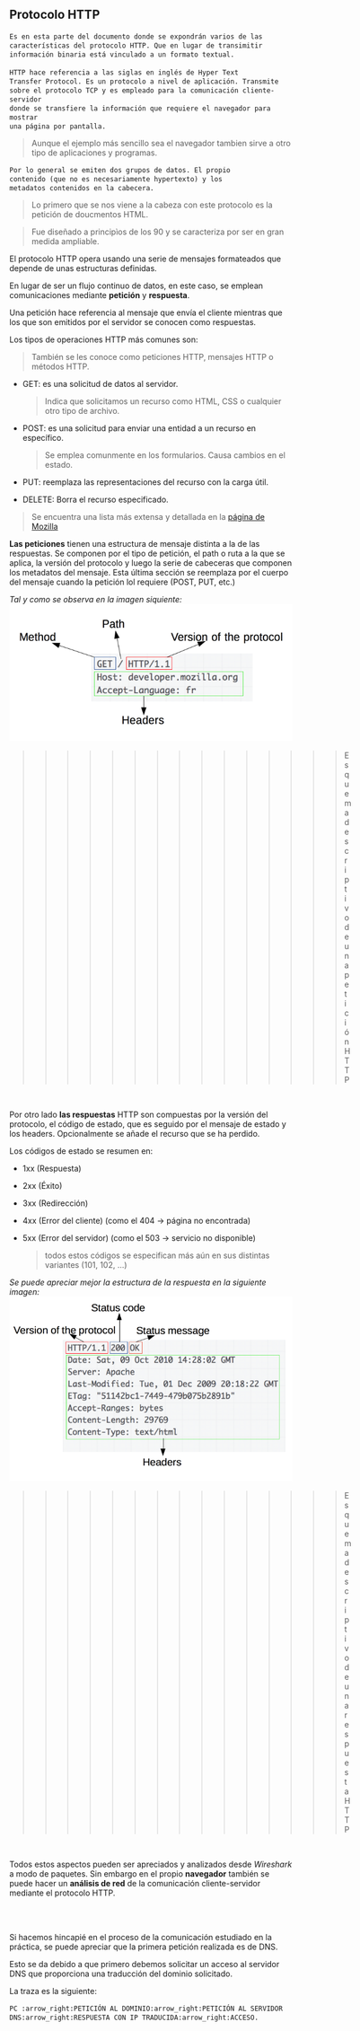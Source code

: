 ## Protocolo HTTP
    Es en esta parte del documento donde se expondrán varios de las 
    características del protocolo HTTP. Que en lugar de transimitir
    información binaria está vinculado a un formato textual.  

    HTTP hace referencia a las siglas en inglés de Hyper Text
    Transfer Protocol. Es un protocolo a nivel de aplicación. Transmite 
    sobre el protocolo TCP y es empleado para la comunicación cliente-servidor 
    donde se transfiere la información que requiere el navegador para mostrar 
    una página por pantalla. 

> Aunque el ejemplo más sencillo sea el navegador tambien sirve a otro tipo de 
> aplicaciones y programas.

    Por lo general se emiten dos grupos de datos. El propio 
    contenido (que no es necesariamente hypertexto) y los 
    metadatos contenidos en la cabecera.
    
> Lo primero que se nos viene a la cabeza con este protocolo es
> la petición de doucmentos HTML. 

> Fue diseñado a principìos de los 90 y se caracteriza por ser 
> en gran medida ampliable.


El protocolo HTTP opera usando una serie de mensajes formateados que depende de unas 
estructuras definidas.

En lugar de ser un flujo continuo de datos, en este caso, se emplean comunicaciones mediante 
**petición** y **respuesta**. 

Una petición hace referencia al mensaje que envía el cliente
mientras que los que son emitidos por el servidor se conocen como respuestas.

Los tipos de operaciones HTTP más comunes son:
> También se les conoce como peticiones HTTP, mensajes HTTP o métodos HTTP.

- GET: es una solicitud de datos al servidor.
    > Indica que solicitamos un recurso como HTML, CSS o cualquier otro tipo de archivo.

- POST: es una solicitud para enviar una entidad a un recurso en específico.
    > Se emplea comunmente en los formularios. Causa cambios en el estado.

- PUT: reemplaza las representaciones del recurso con la carga útil.

- DELETE: Borra el recurso especificado.

> Se encuentra una lista más extensa  y detallada en la [página de Mozilla](https://developer.mozilla.org/es/docs/Web/HTTP/Methods)

**Las peticiones** tienen una estructura de mensaje distinta a la de las respuestas. Se componen 
por el tipo de petición, el path o ruta a la que se aplica, la versión del protocolo y luego 
la serie de cabeceras que componen los metadatos del mensaje. Esta última sección se reemplaza
por el cuerpo del mensaje cuando la petición lol requiere (POST, PUT, etc.)

*Tal y como se observa en la imagen siquiente:*
![http request image](HTTP_Request.png "Esquema descriptivo de una petición HTTP")
>>>>>>>>>>>>>>> Esquema descriptivo de una petición HTTP

<br>

Por otro lado **las respuestas** HTTP son compuestas por la versión del protocolo, el código 
de estado, que es seguido por el mensaje de estado y los headers. Opcionalmente se añade el 
recurso que se ha perdido.

Los códigos de estado se resumen en:
- 1xx (Respuesta)
- 2xx (Éxito)
- 3xx (Redirección) 
- 4xx (Error del cliente) (como el 404 -> página no encontrada)
- 5xx (Error del servidor) (como el 503 -> servicio no disponible)

    > todos estos códigos se especifican más aún en sus distintas variantes (101, 102, ...)


*Se puede apreciar mejor la estructura de la respuesta en la siguiente imagen:*
![http response image](HTTP_Response.png "Esquema descriptivo de una respuesta HTTP")
>>>>>>>>>>>>>>> Esquema descriptivo de una respuesta HTTP

<br>

Todos estos aspectos pueden ser apreciados y analizados desde *Wireshark* a modo de paquetes.
Sin embargo en el propio **navegador** también se puede hacer un **análisis de red** de la
comunicación cliente-servidor mediante el protocolo HTTP. 

<br>
<br>

Si hacemos hincapié en el proceso de la comunicación estudiado en la práctica, se puede apreciar que la primera petición realizada es de DNS.

Esto se da debido a que primero debemos solicitar un acceso al servidor DNS que proporciona
una traducción del dominio solicitado.

La traza es la siguiente: 

    PC :arrow_right:PETICIÓN AL DOMINIO:arrow_right:PETICIÓN AL SERVIDOR DNS:arrow_right:RESPUESTA CON IP TRADUCIDA:arrow_right:ACCESO.